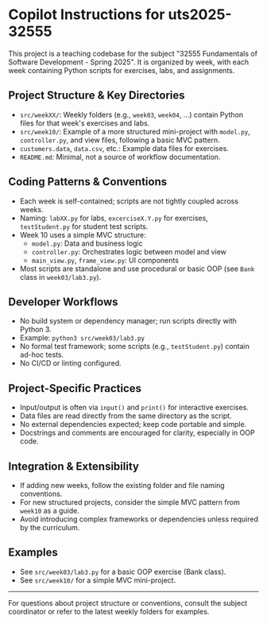 # Copilot Instructions for uts2025-32555

This project is a teaching codebase for the subject "32555 Fundamentals of Software Development - Spring 2025". It is organized by week, with each week containing Python scripts for exercises, labs, and assignments.

## Project Structure & Key Directories
- `src/weekXX/`: Weekly folders (e.g., `week03`, `week04`, ...) contain Python files for that week's exercises and labs.
- `src/week10/`: Example of a more structured mini-project with `model.py`, `controller.py`, and view files, following a basic MVC pattern.
- `customers.data`, `data.csv`, etc.: Example data files for exercises.
- `README.md`: Minimal, not a source of workflow documentation.

## Coding Patterns & Conventions
- Each week is self-contained; scripts are not tightly coupled across weeks.
- Naming: `labXX.py` for labs, `excerciseX.Y.py` for exercises, `testStudent.py` for student test scripts.
- Week 10 uses a simple MVC structure:
  - `model.py`: Data and business logic
  - `controller.py`: Orchestrates logic between model and view
  - `main_view.py`, `frame_view.py`: UI components
- Most scripts are standalone and use procedural or basic OOP (see `Bank` class in `week03/lab3.py`).

## Developer Workflows
- No build system or dependency manager; run scripts directly with Python 3.
- Example: `python3 src/week03/lab3.py`
- No formal test framework; some scripts (e.g., `testStudent.py`) contain ad-hoc tests.
- No CI/CD or linting configured.

## Project-Specific Practices
- Input/output is often via `input()` and `print()` for interactive exercises.
- Data files are read directly from the same directory as the script.
- No external dependencies expected; keep code portable and simple.
- Docstrings and comments are encouraged for clarity, especially in OOP code.

## Integration & Extensibility
- If adding new weeks, follow the existing folder and file naming conventions.
- For new structured projects, consider the simple MVC pattern from `week10` as a guide.
- Avoid introducing complex frameworks or dependencies unless required by the curriculum.

## Examples
- See `src/week03/lab3.py` for a basic OOP exercise (Bank class).
- See `src/week10/` for a simple MVC mini-project.

---
For questions about project structure or conventions, consult the subject coordinator or refer to the latest weekly folders for examples.
